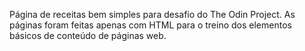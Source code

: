 Página de receitas bem simples para desafio do The Odin Project.
As páginas foram feitas apenas com HTML para o treino dos elementos básicos de conteúdo de páginas web.